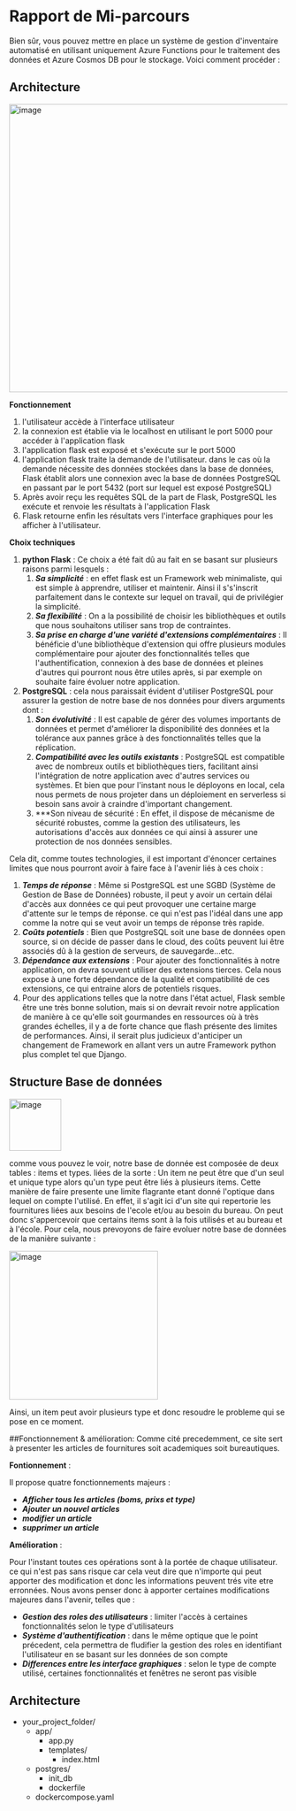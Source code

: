 # Rapport de Mi-parcours
Bien sûr, vous pouvez mettre en place un système de gestion d'inventaire automatisé en utilisant uniquement Azure Functions pour le traitement des données et Azure Cosmos DB pour le stockage. Voici comment procéder :

## Architecture

<img width="521" alt="image" src="https://github.com/Ben-Hadji/microservices/assets/83819844/59a9aed8-64e9-4bb6-97bb-470c24ecfd77">

**Fonctionnement**
1. l'utilisateur accède à l'interface utilisateur
2. la connexion est établie via le localhost en utilisant le port 5000 pour accéder à l'application flask
3. l'application flask est exposé et s'exécute sur le port 5000
4. l'application flask traite la demande de l'utilisateur. dans le cas où la demande nécessite des données stockées dans la base de données, Flask établit alors une connexion avec la base de données PostgreSQL en passant par le port 5432 (port sur lequel est exposé PostgreSQL)
5. Après avoir reçu les requêtes SQL de la part de Flask, PostgreSQL les exécute et renvoie les résultats à l'application Flask
6. Flask retourne enfin les résultats vers l'interface graphiques pour les afficher à l'utilisateur.

**Choix techniques**

1. **python Flask** : Ce choix a été fait dû au fait en se basant sur plusieurs raisons parmi lesquels :
    1.  ***Sa simplicité*** : en effet flask est un Framework web minimaliste, qui est simple à apprendre, utiliser et maintenir. Ainsi il s's'inscrit parfaitement dans le contexte sur lequel on travail, qui de privilégier la simplicité.
    2. ***Sa flexibilité*** : On a la possibilité de choisir les bibliothèques et outils que nous souhaitons utiliser sans trop de contraintes.
    3. ***Sa prise en charge d'une variété d'extensions complémentaires*** : Il bénéficie d'une bibliothèque d'extension qui offre plusieurs modules complémentaire pour ajouter des fonctionnalités telles que l'authentification, connexion à des base de données et pleines d'autres qui pourront nous être utiles après, si par exemple on souhaite faire évoluer notre application.
2. **PostgreSQL** : cela nous paraissait évident d'utiliser PostgreSQL pour assurer la gestion de notre base de nos données pour divers arguments dont  :
    1. ***Son évolutivité*** : Il est capable de gérer des volumes importants de données et permet d'améliorer la disponibilité des données et la tolérance aux pannes grâce à des fonctionnalités telles que la réplication.
    2. ***Compatibilité avec les outils existants*** : PostgreSQL est compatible avec de nombreux outils et bibliothèques tiers, facilitant ainsi l'intégration de notre application avec d'autres services ou systèmes. Et bien que pour l'instant nous le déployons en local, cela nous permets de nous projeter dans un déploiement en serverless si besoin sans avoir à craindre d'important changement.
    3. ***Son niveau de sécurité : En effet, il dispose de mécanisme de sécurité robustes, comme la gestion des utilisateurs, les autorisations d'accès aux données ce qui ainsi à assurer une protection de nos données sensibles.

Cela dit, comme toutes technologies, il est important d'énoncer certaines limites que nous pourront avoir à faire face à l'avenir liés à ces choix : 

1. ***Temps de réponse*** : Même si PostgreSQL est une SGBD (Système de Gestion de Base de Données) robuste, il peut y avoir un certain délai d'accès aux données ce qui peut provoquer une certaine marge d'attente sur le temps de réponse. ce qui n'est pas l'idéal dans une app comme la notre qui se veut avoir un temps de réponse très rapide.
2. ***Coûts potentiels*** : Bien que PostgreSQL soit une base de données open source, si on décide de passer dans le cloud, des coûts peuvent lui être associés dû à la gestion de serveurs, de sauvegarde...etc.
3. ***Dépendance aux extensions*** : Pour ajouter des fonctionnalités à notre application, on devra souvent utiliser des extensions tierces. Cela nous expose à une forte dépendance de la qualité et compatibilité de ces extensions, ce qui entraine alors de potentiels risques.
4. Pour des applications telles que la notre dans l'état actuel, Flask semble être une très bonne solution, mais si on devrait revoir notre application de manière à ce qu'elle soit gourmandes en ressources où à très grandes échelles, il y a de forte chance que flash présente des limites de performances. Ainsi, il serait plus judicieux d'anticiper un changement de Framework en allant vers un autre Framework python plus complet tel que Django. 


## Structure Base de données
<img width="94" alt="image" src="https://github.com/Ben-Hadji/microservices/assets/83819844/5c619505-428d-4434-970a-900b0c6e9cec">

comme vous pouvez le voir, notre base de donnée est composée de deux tables : items et types. liées de la sorte : 
    Un item ne peut être que d'un seul et unique type alors qu'un type peut être liés à plusieurs items.
Cette manière de faire presente une limite flagrante etant donné l'optique dans lequel on compte l'utilisé. En effet, il s'agit ici d'un site qui repertorie les fournitures liées aux besoins de l'ecole et/ou au besoin du bureau. On peut donc s'appercevoir que certains items sont à la fois utilisés et au bureau et à l'école. Pour cela, nous prevoyons de faire evoluer notre base de données de la manière suivante : 

<img width="269" alt="image" src="https://github.com/Ben-Hadji/microservices/assets/83819844/3b5f8abf-56b0-48b1-8143-58980443e5c2">

Ainsi, un item peut avoir plusieurs type et donc resoudre le probleme qui se pose en ce moment.

##Fonctionnement & amélioration: 
Comme cité precedemment, ce site sert à presenter les  articles de fournitures soit academiques soit bureautiques.

**Fontionnement** : 

Il propose quatre fonctionnements majeurs : 
  - ***Afficher tous les articles (boms, prixs et type)***
  - ***Ajouter un nouvel articles***
  - ***modifier un article***
  - ***supprimer un article***

**Amélioration** : 

Pour l'instant toutes ces opérations sont à la portée de chaque utilisateur. ce qui n'est pas sans risque car cela veut dire que n'importe qui peut apporter des modification et donc les informations peuvent trés vite etre erronnées.
Nous avons penser donc à apporter certaines modifications majeures dans l'avenir, telles que : 
  - ***Gestion des roles des utilisateurs*** : limiter l'accès à certaines fonctionnalités selon le type d'utilisateurs
  - ***Système d'authentification*** : dans le même optique que le point précedent, cela permettra de fludifier la gestion des roles en identifiant l'utilisateur en se basant sur les données de son compte
  - ***Differences entre les interface graphiques*** : selon le type de compte utilisé, certaines fonctionnalités et fenêtres ne seront pas visible 
## Architecture

- your_project_folder/
  - app/
    - app.py
    - templates/
      - index.html
  - postgres/
    - init_db
    - dockerfile
  - dockercompose.yaml 
